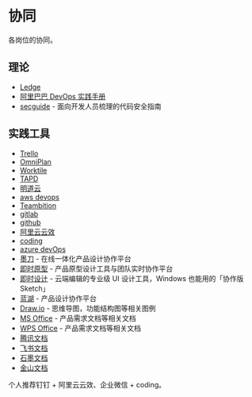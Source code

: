 # 协同

各岗位的协同。

## 理论

- [Ledge](https://devops.phodal.com/)
- [阿里巴巴 DevOps 实践手册](https://developer.aliyun.com/topic/devops)
- [secguide](https://github.com/Tencent/secguide) - 面向开发人员梳理的代码安全指南

## 实践工具

- [Trello](https://trello.com/home)
- [OmniPlan](https://www.omnigroup.com/omniplan)
- [Worktile](https://worktile.com/)
- [TAPD](https://www.tapd.cn/)
- [明道云](https://www.mingdao.com/home)
- [aws devops](https://aws.amazon.com/cn/devops/what-is-devops/)
- [Teambition](https://www.teambition.com/)
- [gitlab](https://about.gitlab.com/)
- [github](https://github.com/)
- [阿里云云效](https://www.aliyun.com/product/yunxiao)
- [coding](https://coding.net/)
- [azure devOps](https://azure.microsoft.com/zh-cn/overview/what-is-devops/)
- [墨刀](https://modao.cc/) - 在线一体化产品设计协作平台
- [即时原型](https://www.xiaopiu.com/) - 产品原型设计工具与团队实时协作平台
- [即时设计](https://js.design/) - 云端编辑的专业级 UI 设计工具，Windows 也能用的「协作版 Sketch」
- [蓝湖](https://lanhuapp.com/) - 产品设计协作平台
- [Draw.io](https://app.diagrams.net/) - 思维导图，功能结构图等相关图例
- [MS Office](https://www.office.com/) - 产品需求文档等相关文档
- [WPS Office](https://www.wps.cn/) - 产品需求文档等相关文档
- [腾讯文档](https://docs.qq.com/)
- [飞书文档](https://www.feishu.cn/product/docs)
- [石墨文档](https://shimo.im/)
- [金山文档](https://www.kdocs.cn/)

个人推荐钉钉 + 阿里云云效、企业微信 + coding。
